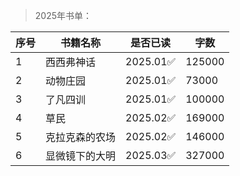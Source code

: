 >2025年书单：

| 序号 | 书籍名称 | 是否已读 | 字数 |
| --- | --- |--- |--- |
| 1 | 西西弗神话 | 2025.01✅ | 125000 |
| 2 | 动物庄园 | 2025.01✅ | 73000 |
| 3 | 了凡四训 | 2025.01✅ | 100000 |
| 4 | 草民 | 2025.02✅ | 169000 |
| 5 | 克拉克森的农场 | 2025.02✅ | 146000 |
| 6 | 显微镜下的大明 | 2025.03✅ | 327000 |
